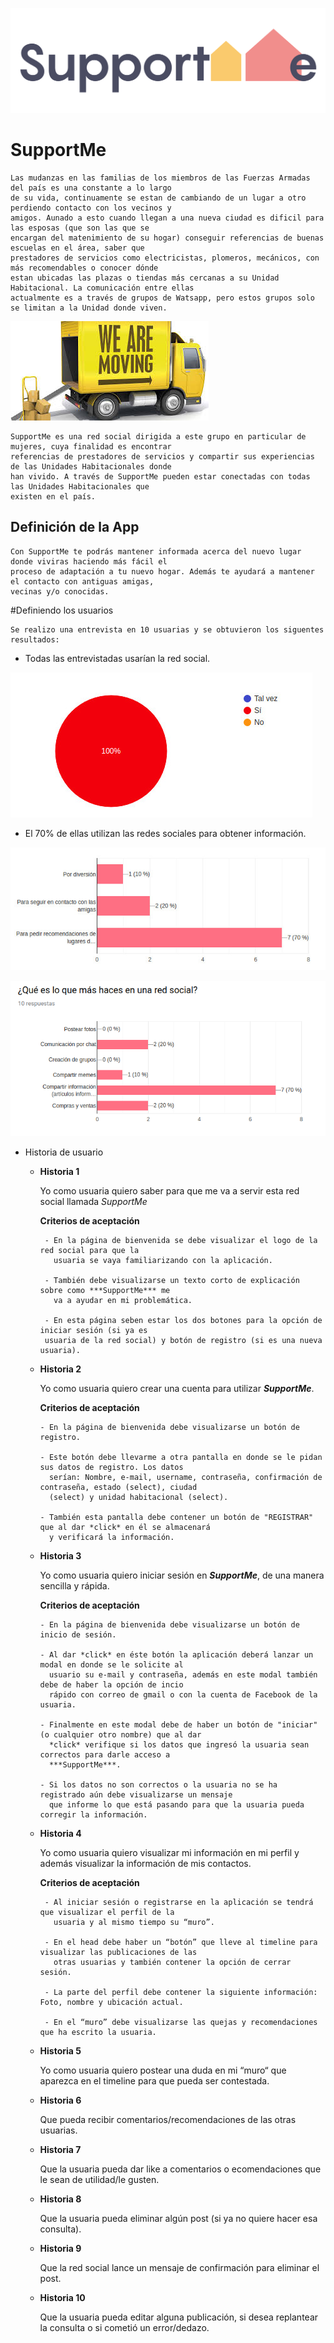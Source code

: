![logo-SupportMe](src/img/logo_horizontal-01.png)


# SupportMe 

    Las mudanzas en las familias de los miembros de las Fuerzas Armadas del país es una constante a lo largo 
    de su vida, continuamente se estan de cambiando de un lugar a otro perdiendo contacto con los vecinos y 
    amigos. Aunado a esto cuando llegan a una nueva ciudad es dificil para las esposas (que son las que se 
    encargan del matenimiento de su hogar) conseguir referencias de buenas escuelas en el área, saber que 
    prestadores de servicios como electricistas, plomeros, mecánicos, con más recomendables o conocer dónde 
    estan ubicadas las plazas o tiendas más cercanas a su Unidad Habitacional. La comunicación entre ellas 
    actualmente es a través de grupos de Watsapp, pero estos grupos solo se limitan a la Unidad donde viven.


    
  ![image-One](src/img/mudanza.jpeg)



    SupportMe es una red social dirigida a este grupo en particular de mujeres, cuya finalidad es encontrar 
    referencias de prestadores de servicios y compartir sus experiencias de las Unidades Habitacionales donde
    han vivido. A través de SupportMe pueden estar conectadas con todas las Unidades Habitacionales que 
    existen en el país.

## Definición de la App

    Con SupportMe te podrás mantener informada acerca del nuevo lugar donde viviras haciendo más fácil el 
    proceso de adaptación a tu nuevo hogar. Además te ayudará a mantener el contacto con antiguas amigas, 
    vecinas y/o conocidas.

#Definiendo los usuarios

    Se realizo una entrevista en 10 usuarias y se obtuvieron los siguentes resultados:

  - Todas las entrevistadas usarían la red social.

  ![GraficaOne](src/img/graficac.jpg)

  -  El 70% de ellas utilizan las redes sociales para obtener información.


  ![GráficaTwo](src/img/grafica1.jpg)
  

  ![GráficaThree](src/img/grafica2.jpg)

- Historia de usuario

    - **Historia 1**

       Yo como usuaria quiero saber para que me va a servir esta red social llamada *SupportMe*

        **Criterios de aceptación**
 
           - En la página de bienvenida se debe visualizar el logo de la red social para que la 
             usuaria se vaya familiarizando con la aplicación.

           - También debe visualizarse un texto corto de explicación sobre como ***SupportMe*** me 
             va a ayudar en mi problemática.

           - En esta página seben estar los dos botones para la opción de iniciar sesión (si ya es 
           usuaria de la red social) y botón de registro (si es una nueva usuaria).

    - **Historia 2**

       Yo como usuaria quiero crear una cuenta para utilizar ***SupportMe***.

        **Criterios de aceptación**
    
          - En la página de bienvenida debe visualizarse un botón de registro.

          - Este botón debe llevarme a otra pantalla en donde se le pidan sus datos de registro. Los datos 
            serían: Nombre, e-mail, username, contraseña, confirmación de contraseña, estado (select), ciudad
            (select) y unidad habitacional (select).

          - También esta pantalla debe contener un botón de "REGISTRAR" que al dar *click* en él se almacenará
            y verificará la información.

    - **Historia 3**

       Yo como usuaria quiero iniciar sesión en ***SupportMe***, de una manera sencilla y rápida.

        **Criterios de aceptación**

          - En la página de bienvenida debe visualizarse un botón de inicio de sesión.

          - Al dar *click* en éste botón la aplicación deberá lanzar un modal en donde se le solicite al
            usuario su e-mail y contraseña, además en este modal también debe de haber la opción de incio 
            rápido con correo de gmail o con la cuenta de Facebook de la usuaria.

          - Finalmente en este modal debe de haber un botón de "iniciar" (o cualquier otro nombre) que al dar 
            *click* verifique si los datos que ingresó la usuaria sean   correctos para darle acceso a 
            ***SupportMe***.

          - Si los datos no son correctos o la usuaria no se ha registrado aún debe visualizarse un mensaje 
            que informe lo que está pasando para que la usuaria pueda corregir la información.

    - **Historia 4**

       Yo como usuaria quiero visualizar mi información en mi perfil y además visualizar la información de mis contactos.

         **Criterios de aceptación**

           - Al iniciar sesión o registrarse en la aplicación se tendrá que visualizar el perfil de la 
             usuaria y al mismo tiempo su “muro”.

           - En el head debe haber un “botón” que lleve al timeline para visualizar las publicaciones de las 
             otras usuarias y también contener la opción de cerrar sesión.

           - La parte del perfil debe contener la siguiente información: Foto, nombre y ubicación actual.

           - En el “muro” debe visualizarse las quejas y recomendaciones que ha escrito la usuaria.

    - **Historia 5**

       Yo como usuaria quiero postear una duda en mi “muro“ que aparezca en el timeline para que pueda ser contestada.

    - **Historia 6**

       Que pueda recibir comentarios/recomendaciones de las otras usuarias.

    - **Historia 7**

       Que la usuaria pueda dar like a comentarios o ecomendaciones que le sean de utilidad/le gusten.

    - **Historia 8**

	     Que la usuaria pueda eliminar algún post (si ya no quiere hacer esa consulta).

    - **Historia 9**

       Que la red social lance un mensaje de confirmación para eliminar el post.

    - **Historia 10**

       Que la usuaria pueda editar alguna publicación, si desea replantear la consulta o si cometió un error/dedazo.







